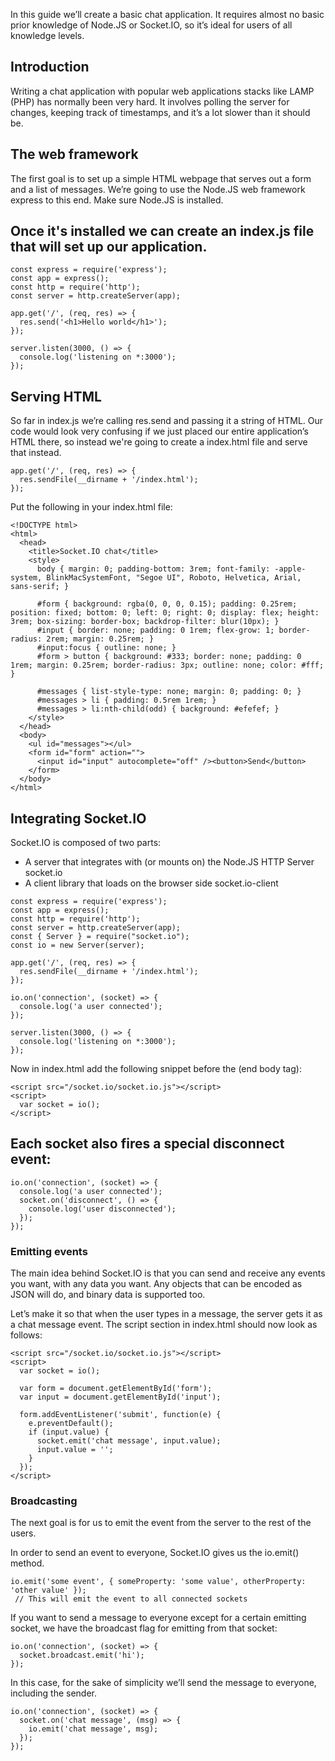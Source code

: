 In this guide we’ll create a basic chat application. It requires almost no basic prior knowledge of Node.JS or Socket.IO, so it’s ideal for users of all knowledge levels.

## Introduction
Writing a chat application with popular web applications stacks like LAMP (PHP) has normally been very hard. It involves polling the server for changes, keeping track of timestamps, and it’s a lot slower than it should be.

## The web framework
The first goal is to set up a simple HTML webpage that serves out a form and a list of messages. We’re going to use the Node.JS web framework express to this end. Make sure Node.JS is installed.


## Once it's installed we can create an index.js file that will set up our application.

```
const express = require('express');
const app = express();
const http = require('http');
const server = http.createServer(app);

app.get('/', (req, res) => {
  res.send('<h1>Hello world</h1>');
});

server.listen(3000, () => {
  console.log('listening on *:3000');
});
```

## Serving HTML
So far in index.js we’re calling res.send and passing it a string of HTML. Our code would look very confusing if we just placed our entire application’s HTML there, so instead we're going to create a index.html file and serve that instead.

```
app.get('/', (req, res) => {
  res.sendFile(__dirname + '/index.html');
});
```

Put the following in your index.html file:

```
<!DOCTYPE html>
<html>
  <head>
    <title>Socket.IO chat</title>
    <style>
      body { margin: 0; padding-bottom: 3rem; font-family: -apple-system, BlinkMacSystemFont, "Segoe UI", Roboto, Helvetica, Arial, sans-serif; }

      #form { background: rgba(0, 0, 0, 0.15); padding: 0.25rem; position: fixed; bottom: 0; left: 0; right: 0; display: flex; height: 3rem; box-sizing: border-box; backdrop-filter: blur(10px); }
      #input { border: none; padding: 0 1rem; flex-grow: 1; border-radius: 2rem; margin: 0.25rem; }
      #input:focus { outline: none; }
      #form > button { background: #333; border: none; padding: 0 1rem; margin: 0.25rem; border-radius: 3px; outline: none; color: #fff; }

      #messages { list-style-type: none; margin: 0; padding: 0; }
      #messages > li { padding: 0.5rem 1rem; }
      #messages > li:nth-child(odd) { background: #efefef; }
    </style>
  </head>
  <body>
    <ul id="messages"></ul>
    <form id="form" action="">
      <input id="input" autocomplete="off" /><button>Send</button>
    </form>
  </body>
</html>
```

## Integrating Socket.IO
Socket.IO is composed of two parts:

* A server that integrates with (or mounts on) the Node.JS HTTP Server socket.io
* A client library that loads on the browser side socket.io-client


```
const express = require('express');
const app = express();
const http = require('http');
const server = http.createServer(app);
const { Server } = require("socket.io");
const io = new Server(server);

app.get('/', (req, res) => {
  res.sendFile(__dirname + '/index.html');
});

io.on('connection', (socket) => {
  console.log('a user connected');
});

server.listen(3000, () => {
  console.log('listening on *:3000');
});
```

Now in index.html add the following snippet before the </body> (end body tag):

```
<script src="/socket.io/socket.io.js"></script>
<script>
  var socket = io();
</script>
```

## Each socket also fires a special disconnect event:

```
io.on('connection', (socket) => {
  console.log('a user connected');
  socket.on('disconnect', () => {
    console.log('user disconnected');
  });
});
```

### Emitting events

The main idea behind Socket.IO is that you can send and receive any events you want, with any data you want. Any objects that can be encoded as JSON will do, and binary data is supported too.

Let’s make it so that when the user types in a message, the server gets it as a chat message event. The script section in index.html should now look as follows:


```
<script src="/socket.io/socket.io.js"></script>
<script>
  var socket = io();

  var form = document.getElementById('form');
  var input = document.getElementById('input');

  form.addEventListener('submit', function(e) {
    e.preventDefault();
    if (input.value) {
      socket.emit('chat message', input.value);
      input.value = '';
    }
  });
</script>
```

### Broadcasting
The next goal is for us to emit the event from the server to the rest of the users.

In order to send an event to everyone, Socket.IO gives us the io.emit() method.

```
io.emit('some event', { someProperty: 'some value', otherProperty: 'other value' });
 // This will emit the event to all connected sockets
```

If you want to send a message to everyone except for a certain emitting socket, we have the broadcast flag for emitting from that socket:

```
io.on('connection', (socket) => {
  socket.broadcast.emit('hi');
});
```

In this case, for the sake of simplicity we’ll send the message to everyone, including the sender.

```
io.on('connection', (socket) => {
  socket.on('chat message', (msg) => {
    io.emit('chat message', msg);
  });
});
```